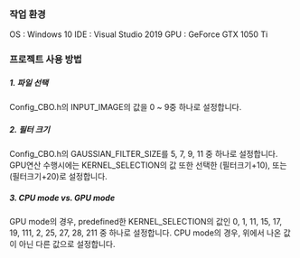 ### 작업 환경
OS : Windows 10
IDE : Visual Studio 2019
GPU : GeForce GTX 1050 Ti

### 프로젝트 사용 방법

##### 1. 파일 선택
Config_CBO.h의 INPUT_IMAGE의 값을 0 ~ 9중 하나로 설정합니다.

##### 2. 필터 크기
Config_CBO.h의 GAUSSIAN_FILTER_SIZE를 5, 7, 9, 11 중 하나로 설정합니다. 
GPU연산 수행시에는 KERNEL_SELECTION의 값 또한 선택한 (필터크기+10), 또는 (필터크기+20)로 설정합니다.

##### 3. CPU mode vs. GPU mode
GPU mode의 경우, predefined한 KERNEL_SELECTION의 값인 0, 1, 11, 15, 17, 19, 111, 2, 25, 27, 28, 211 중 하나로 설정합니다.
CPU mode의 경우, 위에서 나온 값이 아닌 다른 값으로 설정합니다.
